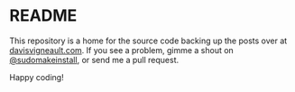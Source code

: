# README #

This repository is a home for the source code backing up the posts over at [davisvigneault.com](http://www.davisvigneault.com).  If you see a problem, gimme a shout on [@sudomakeinstall](https://twitter.com/sudomakeinstall), or send me a pull request.

Happy coding!
